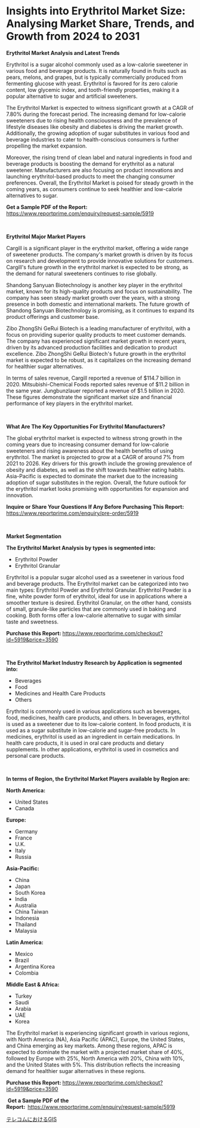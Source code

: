 <p><h1>Insights into Erythritol Market Size: Analysing Market Share, Trends, and Growth from 2024 to 2031</h1></p><p><strong>Erythritol Market Analysis and Latest Trends</strong></p>
<p><p>Erythritol is a sugar alcohol commonly used as a low-calorie sweetener in various food and beverage products. It is naturally found in fruits such as pears, melons, and grapes, but is typically commercially produced from fermenting glucose with yeast. Erythritol is favored for its zero calorie content, low glycemic index, and tooth-friendly properties, making it a popular alternative to sugar and artificial sweeteners.</p><p>The Erythritol Market is expected to witness significant growth at a CAGR of 7.80% during the forecast period. The increasing demand for low-calorie sweeteners due to rising health consciousness and the prevalence of lifestyle diseases like obesity and diabetes is driving the market growth. Additionally, the growing adoption of sugar substitutes in various food and beverage industries to cater to health-conscious consumers is further propelling the market expansion.</p><p>Moreover, the rising trend of clean label and natural ingredients in food and beverage products is boosting the demand for erythritol as a natural sweetener. Manufacturers are also focusing on product innovations and launching erythritol-based products to meet the changing consumer preferences. Overall, the Erythritol Market is poised for steady growth in the coming years, as consumers continue to seek healthier and low-calorie alternatives to sugar.</p></p>
<p><strong>Get a Sample PDF of the Report:&nbsp;</strong> <a href="https://www.reportprime.com/enquiry/request-sample/5919">https://www.reportprime.com/enquiry/request-sample/5919</a></p>
<p>&nbsp;</p>
<p><strong>Erythritol Major Market Players</strong></p>
<p><p>Cargill is a significant player in the erythritol market, offering a wide range of sweetener products. The company's market growth is driven by its focus on research and development to provide innovative solutions for customers. Cargill's future growth in the erythritol market is expected to be strong, as the demand for natural sweeteners continues to rise globally.</p><p>Shandong Sanyuan Biotechnology is another key player in the erythritol market, known for its high-quality products and focus on sustainability. The company has seen steady market growth over the years, with a strong presence in both domestic and international markets. The future growth of Shandong Sanyuan Biotechnology is promising, as it continues to expand its product offerings and customer base.</p><p>Zibo ZhongShi GeRui Biotech is a leading manufacturer of erythritol, with a focus on providing superior quality products to meet customer demands. The company has experienced significant market growth in recent years, driven by its advanced production facilities and dedication to product excellence. Zibo ZhongShi GeRui Biotech's future growth in the erythritol market is expected to be robust, as it capitalizes on the increasing demand for healthier sugar alternatives.</p><p>In terms of sales revenue, Cargill reported a revenue of $114.7 billion in 2020. Mitsubishi-Chemical Foods reported sales revenue of $11.2 billion in the same year. Jungbunzlauer reported a revenue of $1.5 billion in 2020. These figures demonstrate the significant market size and financial performance of key players in the erythritol market.</p></p>
<p>&nbsp;</p>
<p><strong>What Are The Key Opportunities For Erythritol Manufacturers?</strong></p>
<p><p>The global erythritol market is expected to witness strong growth in the coming years due to increasing consumer demand for low-calorie sweeteners and rising awareness about the health benefits of using erythritol. The market is projected to grow at a CAGR of around 7% from 2021 to 2026. Key drivers for this growth include the growing prevalence of obesity and diabetes, as well as the shift towards healthier eating habits. Asia-Pacific is expected to dominate the market due to the increasing adoption of sugar substitutes in the region. Overall, the future outlook for the erythritol market looks promising with opportunities for expansion and innovation.</p></p>
<p><strong>Inquire or Share Your Questions If Any Before Purchasing This Report:</strong> <a href="https://www.reportprime.com/enquiry/pre-order/5919">https://www.reportprime.com/enquiry/pre-order/5919</a></p>
<p>&nbsp;</p>
<p><strong>Market Segmentation</strong></p>
<p><strong>The Erythritol Market Analysis by types is segmented into:</strong></p>
<p><ul><li>Erythritol Powder</li><li>Erythritol Granular</li></ul></p>
<p><p>Erythritol is a popular sugar alcohol used as a sweetener in various food and beverage products. The Erythritol market can be categorized into two main types: Erythritol Powder and Erythritol Granular. Erythritol Powder is a fine, white powder form of erythritol, ideal for use in applications where a smoother texture is desired. Erythritol Granular, on the other hand, consists of small, granule-like particles that are commonly used in baking and cooking. Both forms offer a low-calorie alternative to sugar with similar taste and sweetness.</p></p>
<p><strong>Purchase this Report:&nbsp;</strong><a href="https://www.reportprime.com/checkout?id=5919&price=3590">https://www.reportprime.com/checkout?id=5919&price=3590</a></p>
<p>&nbsp;</p>
<p><strong>The Erythritol Market Industry Research by Application is segmented into:</strong></p>
<p><ul><li>Beverages</li><li>Food</li><li>Medicines and Health Care Products</li><li>Others</li></ul></p>
<p><p>Erythritol is commonly used in various applications such as beverages, food, medicines, health care products, and others. In beverages, erythritol is used as a sweetener due to its low-calorie content. In food products, it is used as a sugar substitute in low-calorie and sugar-free products. In medicines, erythritol is used as an ingredient in certain medications. In health care products, it is used in oral care products and dietary supplements. In other applications, erythritol is used in cosmetics and personal care products.</p></p>
<p>&nbsp;</p>
<p><strong>In terms of Region, the Erythritol Market Players available by Region are:</strong></p>
<p>
    <p> <strong> North America: </strong>
        <ul>
            <li>United States</li>
            <li>Canada</li>
        </ul>
        </p> 
    <p> <strong> Europe: </strong>
        <ul>
            <li>Germany</li>
            <li>France</li>
            <li>U.K.</li>
            <li>Italy</li>
            <li>Russia</li>
        </ul>
        </p> 
    <p> <strong> Asia-Pacific: </strong>
        <ul>
            <li>China</li>
            <li>Japan</li>
            <li>South Korea</li>
            <li>India</li>
            <li>Australia</li>
            <li>China Taiwan</li>
            <li>Indonesia</li>
            <li>Thailand</li>
            <li>Malaysia</li>
        </ul>
        </p> 
    <p> <strong> Latin America: </strong>
        <ul>
            <li>Mexico</li>
            <li>Brazil</li>
            <li>Argentina Korea</li>
            <li>Colombia</li>
        </ul>
        </p> 
    <p> <strong> Middle East & Africa: </strong>
        <ul>
            <li>Turkey</li>
            <li>Saudi</li>
            <li>Arabia</li>
            <li>UAE</li>
            <li>Korea</li>
        </ul>
    </p>
    </p>
<p><p>The Erythritol market is experiencing significant growth in various regions, with North America (NA), Asia Pacific (APAC), Europe, the United States, and China emerging as key markets. Among these regions, APAC is expected to dominate the market with a projected market share of 40%, followed by Europe with 25%, North America with 20%, China with 10%, and the United States with 5%. This distribution reflects the increasing demand for healthier sugar alternatives in these regions.</p></p>
<p><strong>Purchase this Report: </strong><a href="https://www.reportprime.com/checkout?id=5919&price=3590">https://www.reportprime.com/checkout?id=5919&price=3590</a></p>
<p>&nbsp;<strong>Get a Sample PDF of the Report:&nbsp;&nbsp;</strong><a href="https://www.reportprime.com/enquiry/request-sample/5919">https://www.reportprime.com/enquiry/request-sample/5919</a></p>
<p><strong></strong></p>
<p><p><a href="https://github.com/SarahFahey88/Market-Research-Report-List-1/blob/main/594384917329.md">テレコムにおけるGIS</a></p></p>